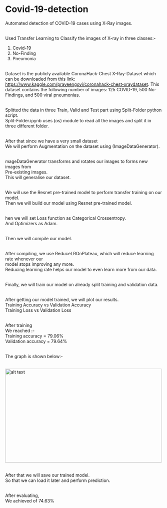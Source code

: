 # Covid-19-detection
Automated detection of COVID-19 cases using X-Ray images. <br /><br />

Used Transfer Learning to Classify the images of X-ray in three classes:-<br />
1. Covid-19 <br />
2. No-Finding<br />
3. Pneumonia<br /><br />

Dataset is the publicly available CoronaHack-Chest X-Ray-Dataset which can be downloaded from this link: https://www.kaggle.com/praveengovi/coronahack-chest-xraydataset. This dataset contains the following number of images: 125 COVID-19, 500 No-Findings, and  500 viral pneumonias. <br /><br />

Splitted the data in three Train, Valid and Test part using Split-Folder python script.<br />
Split-Folder.ipynb uses (os) module to read all the images and split it in three different folder.<br /><br />

After that since we have a very small dataset<br />
We will perform Augmentation on the dataset using (ImageDataGenerator).<br /><br />

mageDataGenerator transforms and rotates our images to forms new images from<br />
Pre-existing images.<br />
This will generalise our dataset.<br /><br />

We will use the Resnet pre-trained model to perform transfer training on our model.<br />
Then we will build our model using Resnet pre-trained model.<br /><br />

hen we will set Loss function as Categorical Crossentropy.<br />
And Optimizers as Adam.<br /><br />

Then we will compile our model.<br /><br />

After compiling, we use ReduceLROnPlateau, which will reduce learning rate whenever our<br />
model stops improving any more.<br />
Reducing learning rate helps our model to even learn more from our data.<br /><br />

Finally, we will train our model on already split training and validation data.<br /><br />

After getting our model trained, we will plot our results.<br />
Training Accuracy vs Validation Accuracy<br />
Training Loss vs Validation Loss<br /><br />

After training <br />
We reached :- <br />
Training accuracy = 79.06%    <br />
Validation accuracy = 79.64%<br /><br />

The graph is shown below:-<br /><br />

<img src="https://github.com/gearhead0909/Covid-19/blob/master/Score.jpg" alt="alt text" width="500" height="300"><br /><br />

After that we will save our trained model.<br />
So that we can load it later and perform prediction.<br /><br />

After evaluating,<br />
We achieved of 74.63%
